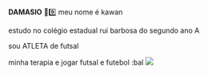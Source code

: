 **DAMASIO**
🤖9️⃣
 meu nome é kawan 

 estudo no colégio estadual rui barbosa 
 do segundo ano A
 
 sou ATLETA de futsal 

 minha terapia e jogar futsal e futebol :bal
![](https://media1.tenor.com/m/mtXWjUVNwEwAAAAC/truck-le-dlogo-by-le-dletter-truckspecials-holland.gif)



